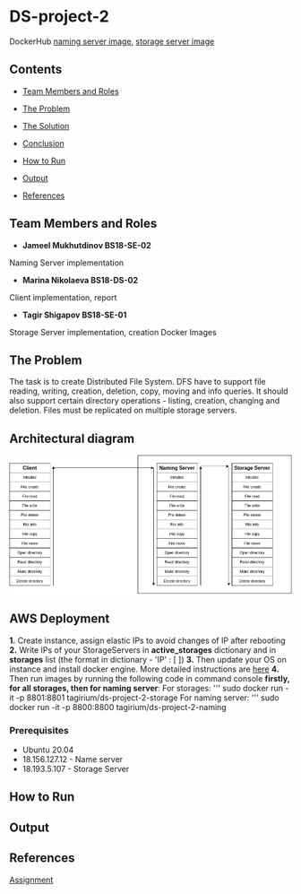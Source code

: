 # DS-project-2

DockerHub [naming server image](https://hub.docker.com/repository/docker/tagirium/ds-project-2-naming), [storage server image](https://hub.docker.com/repository/docker/tagirium/ds-project-2-storage)

## Contents

* [Team Members and Roles](#team-members-and-roles)

* [The Problem](#the-problem)

* [The Solution](#the-solution)

* [Conclusion](#conclusion)

* [How to Run](#how-to-run)

* [Output](#output)

* [References](#references)

## Team Members and Roles

* **Jameel Mukhutdinov BS18-SE-02**

Naming Server implementation

* **Marina Nikolaeva BS18-DS-02**

Client implementation, report

* **Tagir Shigapov BS18-SE-01**

Storage Server implementation, creation Docker Images


## The Problem

The task is to create Distributed File System. DFS have to support file reading, writing, creation, deletion, copy, moving and info queries. It should also support certain directory operations - listing, creation, changing and deletion. Files must be replicated on multiple storage servers.

## Architectural diagram

![diagram](https://github.com/tagirium/DS-project-2/blob/main/diagram.png)

## AWS Deployment
**1.** Create instance, assign elastic IPs to avoid changes of IP after rebooting
**2.** Write IPs of your StorageServers in **active_storages** dictionary and in **storages** list (the format in dictionary - 'IP' : [ ]) 
**3.** Then update your OS on instance and install docker engine. More detailed instructions are [here](https://docs.docker.com/engine/install/ubuntu/)
**4.** Then run images by running the following code in command console **firstly, for all storages, then for naming server**:
For storages: ''' sudo docker run -it -p 8801:8801 tagirium/ds-project-2-storage
For naming server: ''' sudo docker run -it -p 8800:8800 tagirium/ds-project-2-naming

### Prerequisites
* Ubuntu 20.04
* 18.156.127.12 - Name server
* 18.193.5.107 - Storage Server

## How to Run



## Output



## References

[Assignment](https://docs.google.com/document/d/1Is2QFO20RjxVrZMSMCxsBa-FUgGgaIJ7e_o3CeQKN6w/edit#)

